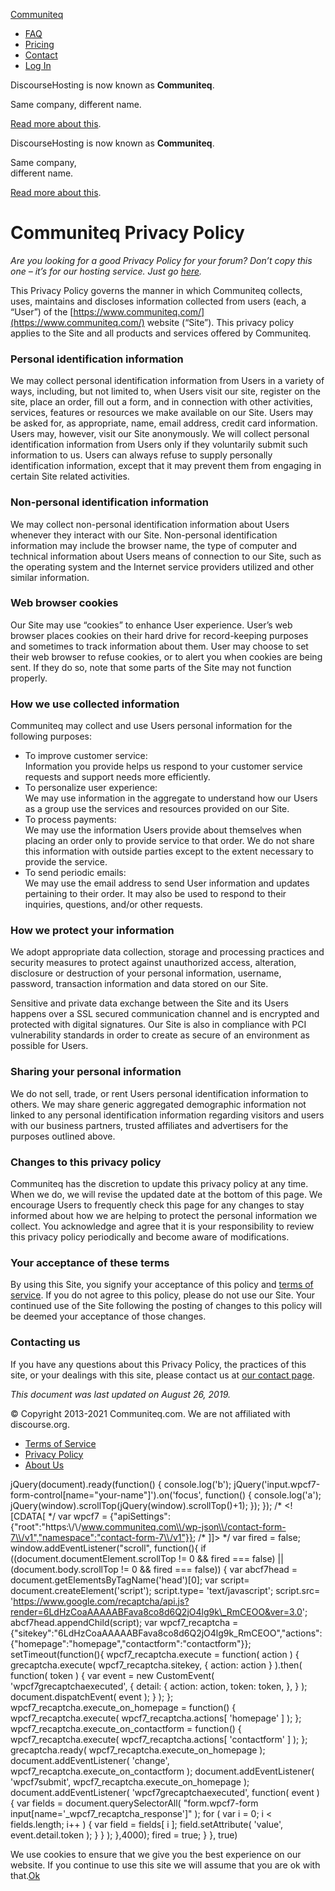 [Communiteq](https://www.discoursehosting.com/)

*   [FAQ](https://www.communiteq.com/discoursehosting/faq/)
*   [Pricing](https://www.communiteq.com/discoursehosting/pricing/)
*   [Contact](https://www.communiteq.com/contact/)
*   [Log In](https://controlpanel.communiteq.com/)

DiscourseHosting is now known as **Communiteq**.

Same company, different name.

[Read more about this](https://www.discoursehosting.com/discoursehosting-is-now-communiteq/).

DiscourseHosting is now known as **Communiteq**.  
  
Same company,  
different name.  
  
[Read more about this](https://www.discoursehosting.com/discoursehosting-is-now-communiteq/).

Communiteq Privacy Policy
=========================

_Are you looking for a good Privacy Policy for your forum? Don’t copy this one – it’s for our hosting service. Just go [here](https://dg-datenschutz.de/privacy-policy-generator/?lang=en)._

This Privacy Policy governs the manner in which Communiteq collects, uses, maintains and discloses information collected from users (each, a “User”) of the [https://www.communiteq.com/](https://www.communiteq.com/) website (“Site”). This privacy policy applies to the Site and all products and services offered by Communiteq.

### Personal identification information

We may collect personal identification information from Users in a variety of ways, including, but not limited to, when Users visit our site, register on the site, place an order, fill out a form, and in connection with other activities, services, features or resources we make available on our Site. Users may be asked for, as appropriate, name, email address, credit card information. Users may, however, visit our Site anonymously. We will collect personal identification information from Users only if they voluntarily submit such information to us. Users can always refuse to supply personally identification information, except that it may prevent them from engaging in certain Site related activities.

### Non-personal identification information

We may collect non-personal identification information about Users whenever they interact with our Site. Non-personal identification information may include the browser name, the type of computer and technical information about Users means of connection to our Site, such as the operating system and the Internet service providers utilized and other similar information.

### Web browser cookies

Our Site may use “cookies” to enhance User experience. User’s web browser places cookies on their hard drive for record-keeping purposes and sometimes to track information about them. User may choose to set their web browser to refuse cookies, or to alert you when cookies are being sent. If they do so, note that some parts of the Site may not function properly.

### How we use collected information

Communiteq may collect and use Users personal information for the following purposes:

*   To improve customer service:  
    Information you provide helps us respond to your customer service requests and support needs more efficiently.
*   To personalize user experience:  
    We may use information in the aggregate to understand how our Users as a group use the services and resources provided on our Site.
*   To process payments:  
    We may use the information Users provide about themselves when placing an order only to provide service to that order. We do not share this information with outside parties except to the extent necessary to provide the service.
*   To send periodic emails:  
    We may use the email address to send User information and updates pertaining to their order. It may also be used to respond to their inquiries, questions, and/or other requests.

### How we protect your information

We adopt appropriate data collection, storage and processing practices and security measures to protect against unauthorized access, alteration, disclosure or destruction of your personal information, username, password, transaction information and data stored on our Site.

Sensitive and private data exchange between the Site and its Users happens over a SSL secured communication channel and is encrypted and protected with digital signatures. Our Site is also in compliance with PCI vulnerability standards in order to create as secure of an environment as possible for Users.

### Sharing your personal information

We do not sell, trade, or rent Users personal identification information to others. We may share generic aggregated demographic information not linked to any personal identification information regarding visitors and users with our business partners, trusted affiliates and advertisers for the purposes outlined above.

### Changes to this privacy policy

Communiteq has the discretion to update this privacy policy at any time. When we do, we will revise the updated date at the bottom of this page. We encourage Users to frequently check this page for any changes to stay informed about how we are helping to protect the personal information we collect. You acknowledge and agree that it is your responsibility to review this privacy policy periodically and become aware of modifications.

### Your acceptance of these terms

By using this Site, you signify your acceptance of this policy and [terms of service](https://www.discoursehosting.com/tos/). If you do not agree to this policy, please do not use our Site. Your continued use of the Site following the posting of changes to this policy will be deemed your acceptance of those changes.

### Contacting us

If you have any questions about this Privacy Policy, the practices of this site, or your dealings with this site, please contact us at [our contact page](https://www.discoursehosting.com/contact/).

_This document was last updated on August 26, 2019._

© Copyright 2013-2021 Communiteq.com. We are not affiliated with discourse.org.

*   [Terms of Service](https://www.communiteq.com/tos/)
*   [Privacy Policy](https://www.communiteq.com/privacy-policy/)
*   [About Us](https://www.communiteq.com/about-us/)

jQuery(document).ready(function() { console.log('b'); jQuery('input.wpcf7-form-control\[name="your-name"\]').on('focus', function() { console.log('a'); jQuery(window).scrollTop(jQuery(window).scrollTop()+1); }); }); /\* <!\[CDATA\[ \*/ var wpcf7 = {"apiSettings":{"root":"https:\\/\\/www.communiteq.com\\/wp-json\\/contact-form-7\\/v1","namespace":"contact-form-7\\/v1"}}; /\* \]\]> \*/ var fired = false; window.addEventListener("scroll", function(){ if ((document.documentElement.scrollTop != 0 && fired === false) || (document.body.scrollTop != 0 && fired === false)) { var abcf7head = document.getElementsByTagName('head')\[0\]; var script= document.createElement('script'); script.type= 'text/javascript'; script.src= 'https://www.google.com/recaptcha/api.js?render=6LdHzCoaAAAAABFava8co8d6Q2jO4lg9k\_RmCEOO&ver=3.0'; abcf7head.appendChild(script); var wpcf7\_recaptcha = {"sitekey":"6LdHzCoaAAAAABFava8co8d6Q2jO4lg9k\_RmCEOO","actions":{"homepage":"homepage","contactform":"contactform"}}; setTimeout(function(){ wpcf7\_recaptcha.execute = function( action ) { grecaptcha.execute( wpcf7\_recaptcha.sitekey, { action: action } ).then( function( token ) { var event = new CustomEvent( 'wpcf7grecaptchaexecuted', { detail: { action: action, token: token, }, } ); document.dispatchEvent( event ); } ); }; wpcf7\_recaptcha.execute\_on\_homepage = function() { wpcf7\_recaptcha.execute( wpcf7\_recaptcha.actions\[ 'homepage' \] ); }; wpcf7\_recaptcha.execute\_on\_contactform = function() { wpcf7\_recaptcha.execute( wpcf7\_recaptcha.actions\[ 'contactform' \] ); }; grecaptcha.ready( wpcf7\_recaptcha.execute\_on\_homepage ); document.addEventListener( 'change', wpcf7\_recaptcha.execute\_on\_contactform ); document.addEventListener( 'wpcf7submit', wpcf7\_recaptcha.execute\_on\_homepage ); document.addEventListener( 'wpcf7grecaptchaexecuted', function( event ) { var fields = document.querySelectorAll( "form.wpcf7-form input\[name='\_wpcf7\_recaptcha\_response'\]" ); for ( var i = 0; i < fields.length; i++ ) { var field = fields\[ i \]; field.setAttribute( 'value', event.detail.token ); } } ); },4000); fired = true; } }, true)

We use cookies to ensure that we give you the best experience on our website. If you continue to use this site we will assume that you are ok with that.[Ok](#)[](javascript:void(0);)